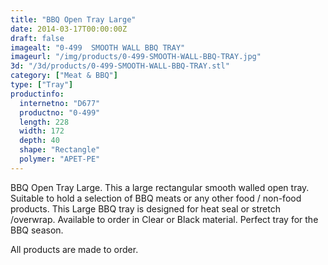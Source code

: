 ```yaml
---
title: "BBQ Open Tray Large"
date: 2014-03-17T00:00:00Z
draft: false
imagealt: "0-499  SMOOTH WALL BBQ TRAY"
imageurl: "/img/products/0-499-SMOOTH-WALL-BBQ-TRAY.jpg"
3d: "/3d/products/0-499-SMOOTH-WALL-BBQ-TRAY.stl"
category: ["Meat & BBQ"]
type: ["Tray"]
productinfo:
  internetno: "D677"
  productno: "0-499"
  length: 228
  width: 172
  depth: 40
  shape: "Rectangle"
  polymer: "APET-PE"
---
```

BBQ Open Tray Large. This a large rectangular smooth walled open tray. Suitable to hold a selection of BBQ meats or any other food / non-food products. This Large BBQ tray is designed for heat seal or stretch /overwrap. Available to order in Clear or Black material. Perfect tray for the BBQ season.

All products are made to order.